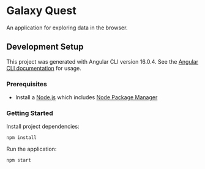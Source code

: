 # Galaxy Quest

An application for exploring data in the browser.

## Development Setup

This project was generated with Angular CLI version 16.0.4. See the
[Angular CLI documentation](https://angular.io/cli) for usage.

### Prerequisites

- Install a [Node.js](https://nodejs.org) which includes [Node Package Manager](https://docs.npmjs.com/getting-started)

### Getting Started

Install project dependencies:

```shell
npm install
```

Run the application:

```shell
npm start
```
